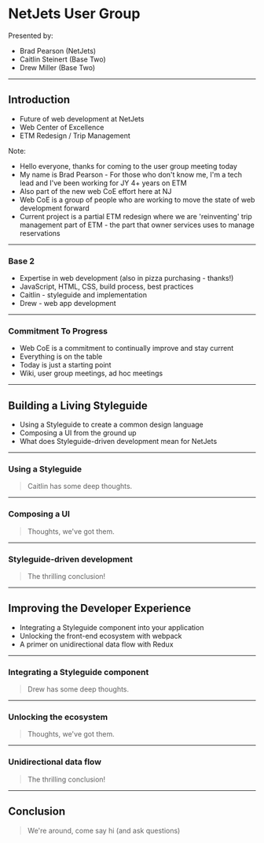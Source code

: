 <!-- .slide: data-background="./images/intro-slide-bg.png" data-background-size="1320px" -->
# NetJets User Group

Presented by:

 * Brad Pearson (NetJets)
 * Caitlin Steinert (Base Two)
 * Drew Miller (Base Two)

---

<!-- .slide: data-background="./images/slide-content-bg.png" data-background-size="1320px" -->
## Introduction

- Future of web development at NetJets
- Web Center of Excellence
- ETM Redesign / Trip Management

Note:
- Hello everyone, thanks for coming to the user group meeting today
- My name is Brad Pearson - For those who don't know me, I'm a tech lead and I've been working for JY 4+ years on ETM
- Also part of the new web CoE effort here at NJ
- Web CoE is a group of people who are working to move the state of web development forward
- Current project is a partial ETM redesign where we are 'reinventing' trip management part of ETM - the part that owner services uses to manage reservations

----

<!-- .slide: data-background="./images/slide-content-bg.png" -->
### Base 2

- Expertise in web development (also in pizza purchasing - thanks!)
- JavaScript, HTML, CSS, build process, best practices
- Caitlin - styleguide and implementation
- Drew - web app development 

---

<!-- .slide: data-background="./images/slide-content-bg.png" -->
### Commitment To Progress

- Web CoE is a commitment to continually improve and stay current
- Everything is on the table
- Today is just a starting point
- Wiki, user group meetings, ad hoc meetings

---

<!-- .slide: data-background="./images/slide-content-bg.png" -->
## Building a Living Styleguide

 - Using a Styleguide to create a common design language
 - Composing a UI from the ground up
 - What does Styleguide-driven development mean for NetJets

----

<!-- .slide: data-background="./images/slide-content-bg.png" -->
### Using a Styleguide

> Caitlin has some deep thoughts.

----

<!-- .slide: data-background="./images/slide-content-bg.png" -->
### Composing a UI

> Thoughts, we've got them.

----

<!-- .slide: data-background="./images/slide-content-bg.png" -->
### Styleguide-driven development

> The thrilling conclusion!

---

<!-- .slide: data-background="./images/slide-content-bg.png" -->
## Improving the Developer Experience

 - Integrating a Styleguide component into your application
 - Unlocking the front-end ecosystem with webpack
 - A primer on unidirectional data flow with Redux

----

<!-- .slide: data-background="./images/slide-content-bg.png" -->
### Integrating a Styleguide component

> Drew has some deep thoughts.

----

<!-- .slide: data-background="./images/slide-content-bg.png" -->
### Unlocking the ecosystem

> Thoughts, we've got them.

----

<!-- .slide: data-background="./images/slide-content-bg.png" -->
### Unidirectional data flow

> The thrilling conclusion!

---

<!-- .slide: data-background="./images/slide-content-bg.png" -->
## Conclusion

> We're around, come say hi (and ask questions)